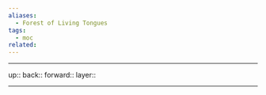 ```yaml
---
aliases:
  - Forest of Living Tongues
tags:
  - moc
related:
---
```


***

up:: 
back:: 
forward:: 
layer:: 

***
